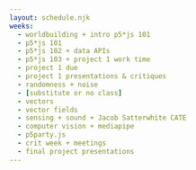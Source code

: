 ```yaml
---
layout: schedule.njk
weeks:
  - worldbuilding + intro p5*js 101
  - p5*js 101
  - p5*js 102 + data APIs
  - p5*js 103 + project 1 work time
  - project 1 due
  - project 1 presentations & critiques
  - randomness + noise
  - [substitute or no class] 
  - vectors
  - vector fields
  - sensing + sound + Jacob Satterwhite CATE
  - computer vision + mediapipe
  - p5party.js
  - crit week + meetings
  - final project presentations
---
```


